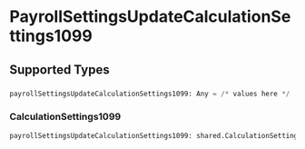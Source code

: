 # PayrollSettingsUpdateCalculationSettings1099


## Supported Types

### 

```python
payrollSettingsUpdateCalculationSettings1099: Any = /* values here */
```

### CalculationSettings1099

```python
payrollSettingsUpdateCalculationSettings1099: shared.CalculationSettings1099 = /* values here */
```

